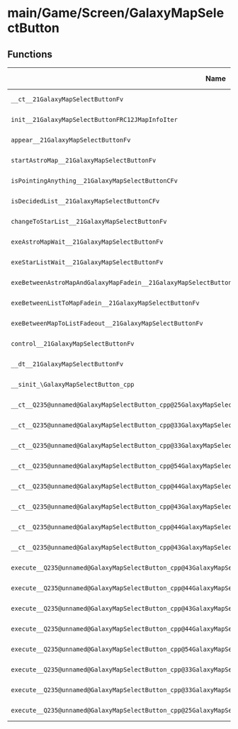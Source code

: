 # main/Game/Screen/GalaxyMapSelectButton

## Functions

| Name | Address | Match % |
|------|---------|---------|
| `__ct__21GalaxyMapSelectButtonFv` | `0x8035F6A8` | :x: (0.0%) |
| `init__21GalaxyMapSelectButtonFRC12JMapInfoIter` | `0x8035F6FC` | :x: (0.0%) |
| `appear__21GalaxyMapSelectButtonFv` | `0x8035F7AC` | :x: (0.0%) |
| `startAstroMap__21GalaxyMapSelectButtonFv` | `0x8035F7E0` | :x: (0.0%) |
| `isPointingAnything__21GalaxyMapSelectButtonCFv` | `0x8035F82C` | :x: (0.0%) |
| `isDecidedList__21GalaxyMapSelectButtonCFv` | `0x8035F834` | :x: (0.0%) |
| `changeToStarList__21GalaxyMapSelectButtonFv` | `0x8035F880` | :x: (0.0%) |
| `exeAstroMapWait__21GalaxyMapSelectButtonFv` | `0x8035F88C` | :x: (0.0%) |
| `exeStarListWait__21GalaxyMapSelectButtonFv` | `0x8035F8F0` | :x: (0.0%) |
| `exeBetweenAstroMapAndGalaxyMapFadein__21GalaxyMapSelectButtonFv` | `0x8035F914` | :x: (0.0%) |
| `exeBetweenListToMapFadein__21GalaxyMapSelectButtonFv` | `0x8035F974` | :x: (0.0%) |
| `exeBetweenMapToListFadeout__21GalaxyMapSelectButtonFv` | `0x8035F9D4` | :x: (0.0%) |
| `control__21GalaxyMapSelectButtonFv` | `0x8035FA34` | :x: (0.0%) |
| `__dt__21GalaxyMapSelectButtonFv` | `0x8035FA88` | :x: (0.0%) |
| `__sinit_\GalaxyMapSelectButton_cpp` | `0x8035FAE4` | :x: (0.0%) |
| `__ct__Q235@unnamed@GalaxyMapSelectButton_cpp@25GalaxyMapSelectButtonHideFv` | `0x8035FB40` | :x: (0.0%) |
| `__ct__Q235@unnamed@GalaxyMapSelectButton_cpp@33GalaxyMapSelectButtonAstroMapWaitFv` | `0x8035FB50` | :x: (0.0%) |
| `__ct__Q235@unnamed@GalaxyMapSelectButton_cpp@33GalaxyMapSelectButtonStarListWaitFv` | `0x8035FB60` | :x: (0.0%) |
| `__ct__Q235@unnamed@GalaxyMapSelectButton_cpp@54GalaxyMapSelectButtonBetweenAstroMapAndGalaxyMapFadeinFv` | `0x8035FB70` | :x: (0.0%) |
| `__ct__Q235@unnamed@GalaxyMapSelectButton_cpp@44GalaxyMapSelectButtonBetweenListToMapFadeoutFv` | `0x8035FB80` | :x: (0.0%) |
| `__ct__Q235@unnamed@GalaxyMapSelectButton_cpp@43GalaxyMapSelectButtonBetweenListToMapFadeinFv` | `0x8035FB90` | :x: (0.0%) |
| `__ct__Q235@unnamed@GalaxyMapSelectButton_cpp@44GalaxyMapSelectButtonBetweenMapToListFadeoutFv` | `0x8035FBA0` | :x: (0.0%) |
| `__ct__Q235@unnamed@GalaxyMapSelectButton_cpp@43GalaxyMapSelectButtonBetweenMapToListFadeinFv` | `0x8035FBB0` | :x: (0.0%) |
| `execute__Q235@unnamed@GalaxyMapSelectButton_cpp@43GalaxyMapSelectButtonBetweenMapToListFadeinCFP5Spine` | `0x8035FBC0` | :x: (0.0%) |
| `execute__Q235@unnamed@GalaxyMapSelectButton_cpp@44GalaxyMapSelectButtonBetweenMapToListFadeoutCFP5Spine` | `0x8035FBFC` | :x: (0.0%) |
| `execute__Q235@unnamed@GalaxyMapSelectButton_cpp@43GalaxyMapSelectButtonBetweenListToMapFadeinCFP5Spine` | `0x8035FC04` | :x: (0.0%) |
| `execute__Q235@unnamed@GalaxyMapSelectButton_cpp@44GalaxyMapSelectButtonBetweenListToMapFadeoutCFP5Spine` | `0x8035FC0C` | :x: (0.0%) |
| `execute__Q235@unnamed@GalaxyMapSelectButton_cpp@54GalaxyMapSelectButtonBetweenAstroMapAndGalaxyMapFadeinCFP5Spine` | `0x8035FC18` | :x: (0.0%) |
| `execute__Q235@unnamed@GalaxyMapSelectButton_cpp@33GalaxyMapSelectButtonStarListWaitCFP5Spine` | `0x8035FC20` | :x: (0.0%) |
| `execute__Q235@unnamed@GalaxyMapSelectButton_cpp@33GalaxyMapSelectButtonAstroMapWaitCFP5Spine` | `0x8035FC28` | :x: (0.0%) |
| `execute__Q235@unnamed@GalaxyMapSelectButton_cpp@25GalaxyMapSelectButtonHideCFP5Spine` | `0x8035FC30` | :x: (0.0%) |